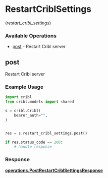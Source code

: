 # RestartCriblSettings
(*restart_cribl_settings*)

### Available Operations

* [post](#post) - Restart Cribl server

## post

Restart Cribl server

### Example Usage

```python
import cribl
from cribl.models import shared

s = cribl.Cribl(
    bearer_auth="",
)


res = s.restart_cribl_settings.post()

if res.status_code == 200:
    # handle response
```


### Response

**[operations.PostRestartCriblSettingsResponse](../../models/operations/postrestartcriblsettingsresponse.md)**


